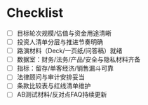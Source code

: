 # Checklist

- [ ] 目标轮次规模/估值与资金用途清晰
- [ ] 投资人清单分层与推进节奏明确
- [ ] 路演材料（Deck/一页纸/问答稿）就绪
- [ ] 数据室：财务/法务/产品/安全与隐私材料齐备
- [ ] 指标：留存/单客经济/销售漏斗可靠
- [ ] 法律顾问与审计安排妥当
- [ ] 条款比较表与红线清单维护
- [ ] AB测试材料/反对点FAQ持续更新
